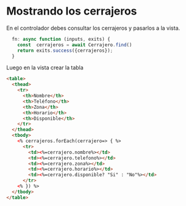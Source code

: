 # Mostrando los cerrajeros

En el controlador debes consultar los cerrajeros y pasarlos a la vista.

```Javascript
  fn: async function (inputs, exits) {
    const  cerrajeros = await Cerrajero.find()
    return exits.success({cerrajeros});
  }
```

Luego en la vista crear la tabla

```HTML
<table>
  <thead>
    <tr>
      <th>Nombre</th>
      <th>Teléfono</th>
      <th>Zona</th>
      <th>Horario</th>
      <th>Disponible</th>
    </tr>
  </thead>
  <tbody>
    <% cerrajeros.forEach(cerrajero=> { %>
      <tr>
        <td><%=cerrajero.nombre%></td>
        <td><%=cerrajero.telefono%></td>
        <td><%=cerrajero.zona%></td>
        <td><%=cerrajero.horario%></td>
        <td><%=cerrajero.disponible? "Si" : "No"%></td>
      </tr>
    <% }) %>
  </tbody>
</table>
```
